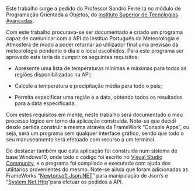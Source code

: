 Este trabalho surge a pedido do Professor Sandro Ferreira no módulo de Programação Orientada a Objetos, do [Instituto Superior de Tecnologias Avançadas](http://www.istec.pt/).


Com este trabalho procurava-se ser documentado e criado um programa capaz de comunicar com a API do Instituo Português da Meteorologia e Atmosfera de modo a poder retornar ao utilizador final uma previsão da meteorologia pendente o dia e o local escolhidos. Para este programa ser aprovado este teria de cumprir os seguintes requisitos: 

- Apresente uma lista de temperaturas mínimas e máximas para todas as regiões disponibilizadas na API;

- Calcule a temperatura e precipitação média para todo o país;

- Permita especificar uma região e a data, obtendo todos os resultados para a data especificada.

Com estes requisitos em mente, neste trabalho será documentado o meu processo lógico em torno da aplicação construida. Note-se que decidi desde partida construir a mesma através da FrameWork “Console Apps”, ou seja, será um programa sem qualquer interface gráfico, sendo que todo o seu manuseamento será efetuado com recurso a um terminal.

De destacar também que esta aplicação foi construida num sistema de base Windows10, onde todo o código foi escrito no [Visual Studio Community](https://visualstudio.microsoft.com/pt-br/vs/), e o programa foi compilado e executado com ajuda dos utilitários provenientes do mesmo. Note-se ainda que foram adicionadas as FrameWorks “[Newtonsoft Json.NET](https://www.newtonsoft.com/json)” para manipulação de Json’s e “[System.Net.Http](https://docs.microsoft.com/en-us/dotnet/api/system.net.http.httpclient?view=netframework-4.7.2)”para efetuar os pedidos à API.
